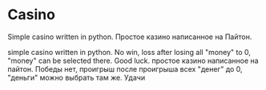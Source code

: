 # Casino
Simple casino written in python. Простое казино написанное на Пайтон.

simple casino written in python. No win, loss after losing all "money" to 0, "money" can be selected there. Good luck. простое казино написанное на пайтон. Победы нет, проигрыш после проигрыша всех "денег" до 0, "деньги" можно выбрать там же. Удачи
